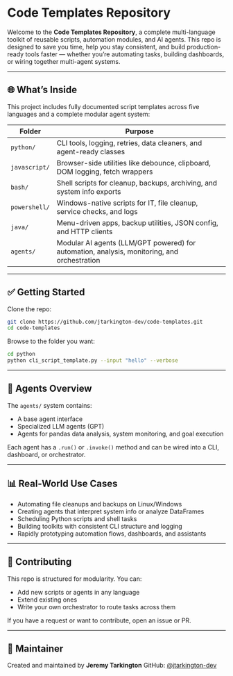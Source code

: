 # Code Templates Repository

Welcome to the **Code Templates Repository**, a complete multi-language toolkit of reusable scripts, automation modules, and AI agents. This repo is designed to save you time, help you stay consistent, and build production-ready tools faster — whether you’re automating tasks, building dashboards, or wiring together multi-agent systems.

---

## 🌐 What’s Inside

This project includes fully documented script templates across five languages and a complete modular agent system:

| Folder        | Purpose                                                                                     |
| ------------- | ------------------------------------------------------------------------------------------- |
| `python/`     | CLI tools, logging, retries, data cleaners, and agent-ready classes                         |
| `javascript/` | Browser-side utilities like debounce, clipboard, DOM logging, fetch wrappers                |
| `bash/`       | Shell scripts for cleanup, backups, archiving, and system info exports                      |
| `powershell/` | Windows-native scripts for IT, file cleanup, service checks, and logs                       |
| `java/`       | Menu-driven apps, backup utilities, JSON config, and HTTP clients                           |
| `agents/`     | Modular AI agents (LLM/GPT powered) for automation, analysis, monitoring, and orchestration |

---

## ✅ Getting Started

Clone the repo:

```bash
git clone https://github.com/jtarkington-dev/code-templates.git
cd code-templates
```

Browse to the folder you want:

```bash
cd python
python cli_script_template.py --input "hello" --verbose
```

---

## 🧰 Agents Overview

The `agents/` system contains:

- A base agent interface
- Specialized LLM agents (GPT)
- Agents for pandas data analysis, system monitoring, and goal execution

Each agent has a `.run()` or `.invoke()` method and can be wired into a CLI, dashboard, or orchestrator.


---

## 📊 Real-World Use Cases

- Automating file cleanups and backups on Linux/Windows
- Creating agents that interpret system info or analyze DataFrames
- Scheduling Python scripts and shell tasks
- Building toolkits with consistent CLI structure and logging
- Rapidly prototyping automation flows, dashboards, and assistants

---

## 🔄 Contributing

This repo is structured for modularity. You can:

- Add new scripts or agents in any language
- Extend existing ones
- Write your own orchestrator to route tasks across them

If you have a request or want to contribute, open an issue or PR.

---

## 👤 Maintainer

Created and maintained by **Jeremy Tarkington**
GitHub: [@jtarkington-dev](https://github.com/jtarkington-dev)
